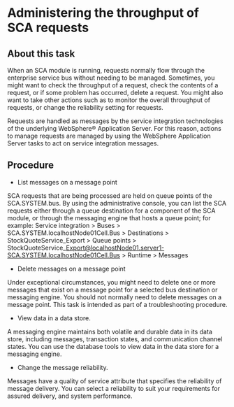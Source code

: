 <!-- image -->

# Administering the throughput of SCA requests

## About this task

When an SCA module is running, requests normally flow through the enterprise service bus without
needing to be managed. Sometimes, you might want to check the throughput of a request, check the
contents of a request, or if some problem has occurred, delete a request. You might also want to
take other actions such as to monitor the overall throughput of requests, or change the reliability
setting for requests.

Requests are handled as messages by the service integration technologies of the underlying
WebSphere® Application
Server. For this reason, actions to manage
requests are managed by using the WebSphere Application
Server tasks
to act on service integration messages.

## Procedure

- List messages on a message point

SCA requests that are being processed are held on queue points of the SCA.SYSTEM.bus. By using
the administrative console, you can list the SCA requests either through a queue destination for a
component of the SCA module, or through the messaging engine that hosts a queue point; for example: Service integration > Buses > SCA.SYSTEM.localhostNode01Cell.Bus > Destinations > StockQuoteService\_Export > Queue points > StockQuoteService\_Export@localhostNode01.server1-SCA.SYSTEM.localhostNode01Cell.Bus > Runtime > Messages
- Delete messages on a message point

Under exceptional circumstances, you might need to delete one or more messages that exist on a
message point for a selected bus destination or messaging engine. You should not normally need to
delete messages on a message point. This task is intended as part of a troubleshooting
procedure.
- View data in a data store.

A messaging engine maintains both volatile and durable data in its data store, including
messages, transaction states, and communication channel states. You can use the database tools to
view data in the data store for a messaging engine.
- Change the message reliability.

Messages have a quality of service attribute that specifies the reliability of message delivery.
You can select a reliability to suit your requirements for assured delivery, and system
performance.